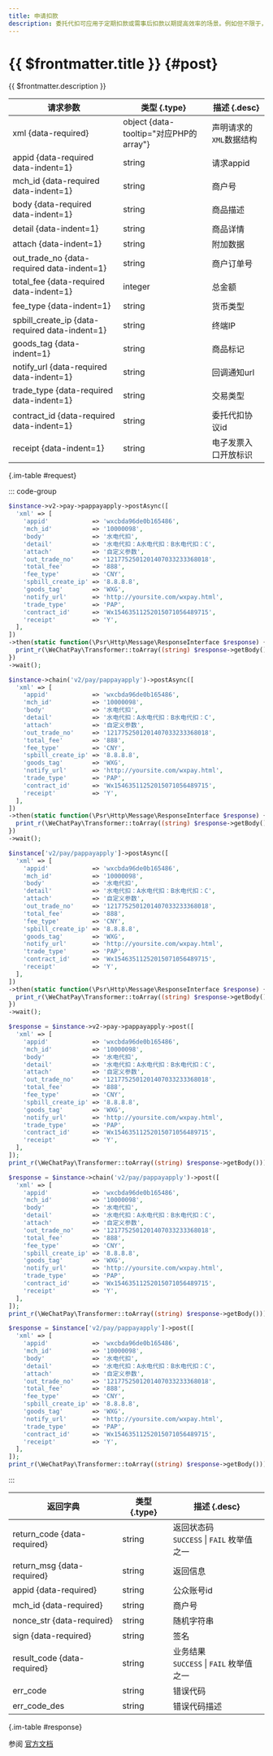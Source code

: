 ```yaml
---
title: 申请扣款
description: 委托代扣可应用于定期扣款或需事后扣款以期提高效率的场景。例如但不限于，会员制缴费、水电煤缴费、黄钻绿钻增值服务、打车类软件、停车场或高速公路无人缴费、理财通基金定投、信用卡还款等通过用户授权给商户，进行委托扣款的场景。
---
```


# {{ $frontmatter.title }} {#post}

{{ $frontmatter.description }}

| 请求参数 | 类型 {.type} | 描述 {.desc}
| --- | --- | ---
| xml {data-required} | object {data-tooltip="对应PHP的array"} | 声明请求的`XML`数据结构
| appid {data-required data-indent=1} | string | 请求appid
| mch_id {data-required data-indent=1} | string | 商户号
| body {data-required data-indent=1} | string | 商品描述
| detail {data-indent=1} | string | 商品详情
| attach {data-indent=1} | string | 附加数据
| out_trade_no {data-required data-indent=1} | string | 商户订单号
| total_fee {data-required data-indent=1} | integer | 总金额
| fee_type {data-indent=1} | string | 货币类型
| spbill_create_ip {data-required data-indent=1} | string | 终端IP
| goods_tag {data-indent=1} | string | 商品标记
| notify_url {data-required data-indent=1} | string | 回调通知url
| trade_type {data-required data-indent=1} | string | 交易类型
| contract_id {data-required data-indent=1} | string | 委托代扣协议id
| receipt {data-indent=1} | string | 电子发票入口开放标识

{.im-table #request}

::: code-group

```php [异步纯链式]
$instance->v2->pay->pappayapply->postAsync([
  'xml' => [
    'appid'            => 'wxcbda96de0b165486',
    'mch_id'           => '10000098',
    'body'             => '水电代扣',
    'detail'           => '水电代扣：A水电代扣：B水电代扣：C',
    'attach'           => '自定义参数',
    'out_trade_no'     => '1217752501201407033233368018',
    'total_fee'        => '888',
    'fee_type'         => 'CNY',
    'spbill_create_ip' => '8.8.8.8',
    'goods_tag'        => 'WXG',
    'notify_url'       => 'http://yoursite.com/wxpay.html',
    'trade_type'       => 'PAP',
    'contract_id'      => 'Wx15463511252015071056489715',
    'receipt'          => 'Y',
  ],
])
->then(static function(\Psr\Http\Message\ResponseInterface $response) {
  print_r(\WeChatPay\Transformer::toArray((string) $response->getBody()));
})
->wait();
```

```php [异步声明式]
$instance->chain('v2/pay/pappayapply')->postAsync([
  'xml' => [
    'appid'            => 'wxcbda96de0b165486',
    'mch_id'           => '10000098',
    'body'             => '水电代扣',
    'detail'           => '水电代扣：A水电代扣：B水电代扣：C',
    'attach'           => '自定义参数',
    'out_trade_no'     => '1217752501201407033233368018',
    'total_fee'        => '888',
    'fee_type'         => 'CNY',
    'spbill_create_ip' => '8.8.8.8',
    'goods_tag'        => 'WXG',
    'notify_url'       => 'http://yoursite.com/wxpay.html',
    'trade_type'       => 'PAP',
    'contract_id'      => 'Wx15463511252015071056489715',
    'receipt'          => 'Y',
  ],
])
->then(static function(\Psr\Http\Message\ResponseInterface $response) {
  print_r(\WeChatPay\Transformer::toArray((string) $response->getBody()));
})
->wait();
```

```php [异步属性式]
$instance['v2/pay/pappayapply']->postAsync([
  'xml' => [
    'appid'            => 'wxcbda96de0b165486',
    'mch_id'           => '10000098',
    'body'             => '水电代扣',
    'detail'           => '水电代扣：A水电代扣：B水电代扣：C',
    'attach'           => '自定义参数',
    'out_trade_no'     => '1217752501201407033233368018',
    'total_fee'        => '888',
    'fee_type'         => 'CNY',
    'spbill_create_ip' => '8.8.8.8',
    'goods_tag'        => 'WXG',
    'notify_url'       => 'http://yoursite.com/wxpay.html',
    'trade_type'       => 'PAP',
    'contract_id'      => 'Wx15463511252015071056489715',
    'receipt'          => 'Y',
  ],
])
->then(static function(\Psr\Http\Message\ResponseInterface $response) {
  print_r(\WeChatPay\Transformer::toArray((string) $response->getBody()));
})
->wait();
```

```php [同步纯链式]
$response = $instance->v2->pay->pappayapply->post([
  'xml' => [
    'appid'            => 'wxcbda96de0b165486',
    'mch_id'           => '10000098',
    'body'             => '水电代扣',
    'detail'           => '水电代扣：A水电代扣：B水电代扣：C',
    'attach'           => '自定义参数',
    'out_trade_no'     => '1217752501201407033233368018',
    'total_fee'        => '888',
    'fee_type'         => 'CNY',
    'spbill_create_ip' => '8.8.8.8',
    'goods_tag'        => 'WXG',
    'notify_url'       => 'http://yoursite.com/wxpay.html',
    'trade_type'       => 'PAP',
    'contract_id'      => 'Wx15463511252015071056489715',
    'receipt'          => 'Y',
  ],
]);
print_r(\WeChatPay\Transformer::toArray((string) $response->getBody()));
```

```php [同步声明式]
$response = $instance->chain('v2/pay/pappayapply')->post([
  'xml' => [
    'appid'            => 'wxcbda96de0b165486',
    'mch_id'           => '10000098',
    'body'             => '水电代扣',
    'detail'           => '水电代扣：A水电代扣：B水电代扣：C',
    'attach'           => '自定义参数',
    'out_trade_no'     => '1217752501201407033233368018',
    'total_fee'        => '888',
    'fee_type'         => 'CNY',
    'spbill_create_ip' => '8.8.8.8',
    'goods_tag'        => 'WXG',
    'notify_url'       => 'http://yoursite.com/wxpay.html',
    'trade_type'       => 'PAP',
    'contract_id'      => 'Wx15463511252015071056489715',
    'receipt'          => 'Y',
  ],
]);
print_r(\WeChatPay\Transformer::toArray((string) $response->getBody()));
```

```php [同步属性式]
$response = $instance['v2/pay/pappayapply']->post([
  'xml' => [
    'appid'            => 'wxcbda96de0b165486',
    'mch_id'           => '10000098',
    'body'             => '水电代扣',
    'detail'           => '水电代扣：A水电代扣：B水电代扣：C',
    'attach'           => '自定义参数',
    'out_trade_no'     => '1217752501201407033233368018',
    'total_fee'        => '888',
    'fee_type'         => 'CNY',
    'spbill_create_ip' => '8.8.8.8',
    'goods_tag'        => 'WXG',
    'notify_url'       => 'http://yoursite.com/wxpay.html',
    'trade_type'       => 'PAP',
    'contract_id'      => 'Wx15463511252015071056489715',
    'receipt'          => 'Y',
  ],
]);
print_r(\WeChatPay\Transformer::toArray((string) $response->getBody()));
```

:::

| 返回字典 | 类型 {.type} | 描述 {.desc}
| --- | --- | ---
| return_code {data-required} | string | 返回状态码<br/>`SUCCESS` \| `FAIL` 枚举值之一
| return_msg {data-required} | string | 返回信息
| appid {data-required} | string | 公众账号id
| mch_id {data-required} | string | 商户号
| nonce_str {data-required} | string | 随机字符串
| sign {data-required} | string | 签名
| result_code {data-required} | string | 业务结果<br/>`SUCCESS` \| `FAIL` 枚举值之一
| err_code | string | 错误代码
| err_code_des | string | 错误代码描述

{.im-table #response}

参阅 [官方文档](https://pay.weixin.qq.com/doc/v2/merchant/4011987377)
